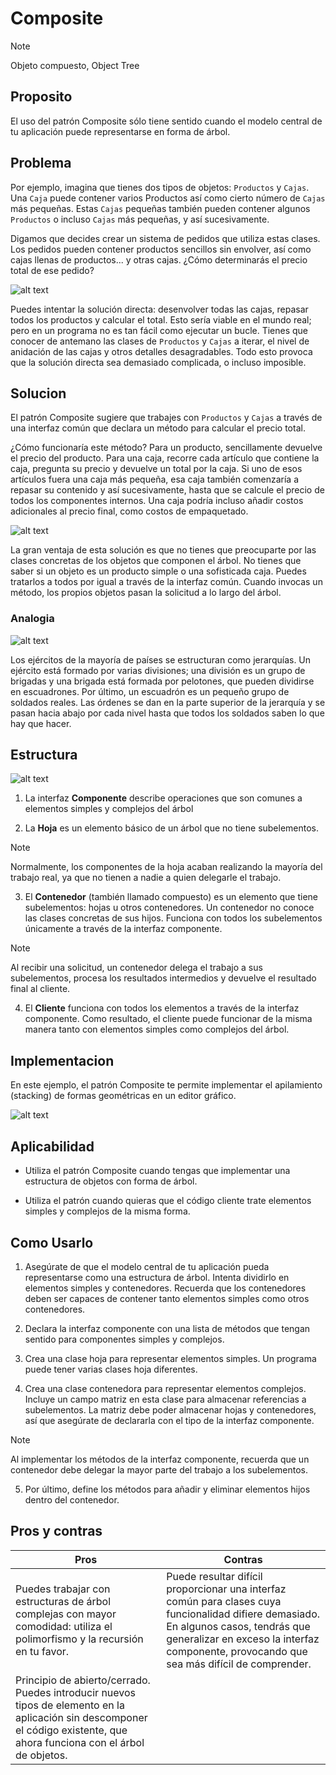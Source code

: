# Composite


> [!NOTE]
> Objeto compuesto, Object Tree


## Proposito

El uso del patrón Composite sólo tiene sentido cuando el modelo central de tu aplicación puede representarse en forma de árbol.


## Problema

Por ejemplo, imagina que tienes dos tipos de objetos: ``Productos`` y ``Cajas``. Una ``Caja`` puede contener varios Productos así como cierto número de ``Cajas`` más pequeñas. Estas ``Cajas`` pequeñas también pueden contener algunos ``Productos`` o incluso ``Cajas`` más pequeñas, y así sucesivamente.

Digamos que decides crear un sistema de pedidos que utiliza estas clases. Los pedidos pueden contener productos sencillos sin envolver, así como cajas llenas de productos... y otras cajas. ¿Cómo determinarás el precio total de ese pedido?


![alt text](image-1.png)


Puedes intentar la solución directa: desenvolver todas las cajas, repasar todos los productos y calcular el total. Esto sería viable en el mundo real; pero en un programa no es tan fácil como ejecutar un bucle. Tienes que conocer de antemano las clases de ``Productos`` y ``Cajas`` a iterar, el nivel de anidación de las cajas y otros detalles desagradables. Todo esto provoca que la solución directa sea demasiado complicada, o incluso imposible.

## Solucion

El patrón Composite sugiere que trabajes con ``Productos`` y ``Cajas`` a través de una interfaz común que declara un método para calcular el precio total.

¿Cómo funcionaría este método? Para un producto, sencillamente devuelve el precio del producto. Para una caja, recorre cada artículo que contiene la caja, pregunta su precio y devuelve un total por la caja. Si uno de esos artículos fuera una caja más pequeña, esa caja también comenzaría a repasar su contenido y así sucesivamente, hasta que se calcule el precio de todos los componentes internos. Una caja podría incluso añadir costos adicionales al precio final, como costos de empaquetado.

![alt text](image-2.png)

La gran ventaja de esta solución es que no tienes que preocuparte por las clases concretas de los objetos que componen el árbol. No tienes que saber si un objeto es un producto simple o una sofisticada caja. Puedes tratarlos a todos por igual a través de la interfaz común. Cuando invocas un método, los propios objetos pasan la solicitud a lo largo del árbol.

### Analogia

![alt text](image-3.png)

Los ejércitos de la mayoría de países se estructuran como jerarquías. Un ejército está formado por varias divisiones; una división es un grupo de brigadas y una brigada está formada por pelotones, que pueden dividirse en escuadrones. Por último, un escuadrón es un pequeño grupo de soldados reales. Las órdenes se dan en la parte superior de la jerarquía y se pasan hacia abajo por cada nivel hasta que todos los soldados saben lo que hay que hacer.

## Estructura

![alt text](image-4.png)

1. La interfaz **Componente** describe operaciones que son comunes a elementos simples y complejos del árbol

2. La **Hoja** es un elemento básico de un árbol que no tiene subelementos.

> [!NOTE]
> Normalmente, los componentes de la hoja acaban realizando la mayoría del trabajo real, ya que no tienen a nadie a quien delegarle el trabajo.

3. El **Contenedor** (también llamado compuesto) es un elemento que tiene subelementos: hojas u otros contenedores. Un contenedor no conoce las clases concretas de sus hijos. Funciona con todos los subelementos únicamente a través de la interfaz componente.

> [!NOTE]
> Al recibir una solicitud, un contenedor delega el trabajo a sus subelementos, procesa los resultados intermedios y devuelve el resultado final al cliente.

4. El **Cliente** funciona con todos los elementos a través de la interfaz componente. Como resultado, el cliente puede funcionar de la misma manera tanto con elementos simples como complejos del árbol.

## Implementacion

En este ejemplo, el patrón Composite te permite implementar el apilamiento (stacking) de formas geométricas en un editor gráfico.

![alt text](image-5.png)


## Aplicabilidad

- Utiliza el patrón Composite cuando tengas que implementar una estructura de objetos con forma de árbol.

- Utiliza el patrón cuando quieras que el código cliente trate elementos simples y complejos de la misma forma.


## Como Usarlo

1. Asegúrate de que el modelo central de tu aplicación pueda representarse como una estructura de árbol. Intenta dividirlo en elementos simples y contenedores. Recuerda que los contenedores deben ser capaces de contener tanto elementos simples como otros contenedores.

2. Declara la interfaz componente con una lista de métodos que tengan sentido para componentes simples y complejos.

3. Crea una clase hoja para representar elementos simples. Un programa puede tener varias clases hoja diferentes.

4. Crea una clase contenedora para representar elementos complejos. Incluye un campo matriz en esta clase para almacenar referencias a subelementos. La matriz debe poder almacenar hojas y contenedores, así que asegúrate de declararla con el tipo de la interfaz componente.

> [!NOTE]
> Al implementar los métodos de la interfaz componente, recuerda que un contenedor debe delegar la mayor parte del trabajo a los subelementos.

5. Por último, define los métodos para añadir y eliminar elementos hijos dentro del contenedor.


## Pros y contras

Pros  | Contras
------------- | -------------
Puedes trabajar con estructuras de árbol complejas con mayor comodidad: utiliza el polimorfismo y la recursión en tu favor.  |   Puede resultar difícil proporcionar una interfaz común para clases cuya funcionalidad difiere demasiado. En algunos casos, tendrás que generalizar en exceso la interfaz componente, provocando que sea más difícil de comprender.
Principio de abierto/cerrado. Puedes introducir nuevos tipos de elemento en la aplicación sin descomponer el código existente, que ahora funciona con el árbol de objetos.  |    
 
